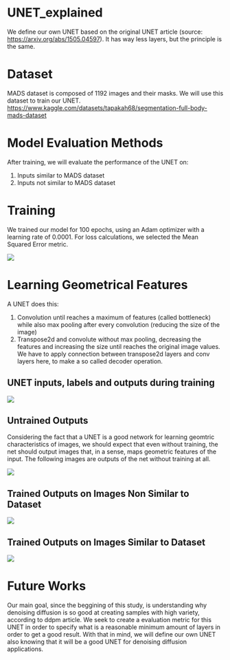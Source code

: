 # UNET_explained
We define our own UNET based on the original UNET article (source: https://arxiv.org/abs/1505.04597). It has way less layers, but the principle is the same.

# Dataset
MADS dataset is composed of 1192 images and their masks. We will use this dataset to train our UNET.
https://www.kaggle.com/datasets/tapakah68/segmentation-full-body-mads-dataset


# Model Evaluation Methods
After training, we will evaluate the performance of the UNET on:
1. Inputs similar to MADS dataset
2. Inputs not similar to MADS dataset

# Training
We trained our model for 100 epochs, using an Adam optimizer with a learning rate of 0.0001. For loss calculations, we selected the Mean Squared Error metric.

![](https://i.ibb.co/sgbM9NY/Figure-4-log-100-epochs.png)

# Learning Geometrical Features
A UNET does this: 
1. Convolution until reaches a maximum of features (called bottleneck) while also max pooling after every convolution (reducing the size of the image)
2. Transpose2d and convolute without max pooling, decreasing the features and increasing the size until reaches the original image values. We have to apply connection between transpose2d layers and conv layers here, to make a so called decoder operation.

## UNET inputs, labels and outputs during training

![](https://i.ibb.co/qxHKcjv/TRAINING-GRAPH-EPOCHS30.png)

## Untrained Outputs

Considering the fact that a UNET is a good network for learning geomtric characteristics of images, we should expect that even without training, the net should output images that, in a sense, maps geometric features of the input. 
The following images are outputs of the net without training at all.

![](https://i.ibb.co/TLFc4Gz/Untrained-Stimulus.png)

## Trained Outputs on Images Non Similar to Dataset

![](https://i.ibb.co/5LpVtrs/Trained-Stimulus.png)

## Trained Outputs on Images Similar to Dataset

![](https://i.ibb.co/1Ty4PWj/Unettesttwosamples.png)

# Future Works
Our main goal, since the beggining of this study, is understanding why denoising diffusion is so good at creating samples with high variety, according to ddpm article.
We seek to create a evaluation metric for this UNET in order to specify what is a reasonable minimum amount of layers in order to get a good result. With that in mind, we will define our own UNET also knowing that it will be a good UNET for denoising diffusion applications.
